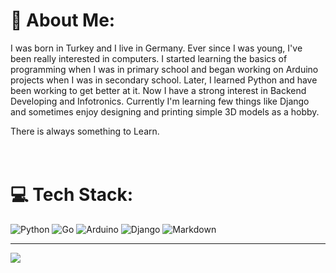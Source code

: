 # 💫 About Me:
I was born in Turkey and I live in Germany. Ever since I was young, I've been really interested in computers. I started learning the basics of programming when I was in primary school and began working on Arduino projects when I was in secondary school. 
Later, I learned Python and have been working to get better at it. Now I have a strong interest in Backend Developing and Infotronics. Currently I'm learning few things like Django and sometimes enjoy designing and printing simple 3D models as a hobby.

There is always something to Learn.<br><br><br>


# 💻 Tech Stack:
![Python](https://img.shields.io/badge/python-3670A0?style=for-the-badge&logo=python&logoColor=ffdd54)
![Go](https://img.shields.io/badge/go-%2300ADD8.svg?style=for-the-badge&logo=go&logoColor=white) 
![Arduino](https://img.shields.io/badge/-Arduino-00979D?style=for-the-badge&logo=Arduino&logoColor=white)
![Django](https://img.shields.io/badge/django-%23092E20.svg?style=for-the-badge&logo=django&logoColor=white) 
![Markdown](https://img.shields.io/badge/markdown-%23000000.svg?style=for-the-badge&logo=markdown&logoColor=white) 

---
[![](https://visitcount.itsvg.in/api?id=Kafalar-Karisik&icon=0&color=0)](https://visitcount.itsvg.in)

<!-- Proudly created with GPRM ( https://gprm.itsvg.in ) -->
